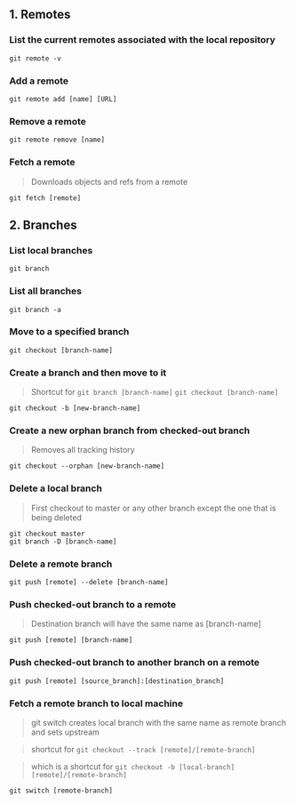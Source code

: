 ## 1. Remotes

### List the current remotes associated with the local repository
```
git remote -v
```

### Add a remote
```
git remote add [name] [URL]
```

### Remove a remote
```
git remote remove [name]
```

### Fetch a remote
> Downloads objects and refs from a remote
```
git fetch [remote]
```




## 2. Branches


### List local branches
```
git branch
```


### List all branches
```
git branch -a
```


### Move to a specified branch
```
git checkout [branch-name]
```


### Create a branch and then move to it
> Shortcut for ```git branch [branch-name]``` ```git checkout [branch-name]```
```
git checkout -b [new-branch-name]
```


### Create a new orphan branch from checked-out branch
> Removes all tracking history
```
git checkout --orphan [new-branch-name]
```


### Delete a local branch
> First checkout to master or any other branch except the one that is being deleted
```
git checkout master
git branch -D [branch-name]
```


### Delete a remote branch
```
git push [remote] --delete [branch-name]
```


### Push checked-out branch to a remote
> Destination branch will have the same name as [branch-name]
```
git push [remote] [branch-name]
```


### Push checked-out branch to another branch on a remote
```
git push [remote] [source_branch]:[destination_branch]
```


### Fetch a remote branch to local machine
> git switch creates local branch with the same name as remote branch and sets upstream

> shortcut for ```git checkout --track [remote]/[remote-branch]``` 

> which is a shortcut for ```git checkout -b [local-branch] [remote]/[remote-branch]```
```
git switch [remote-branch]
```







